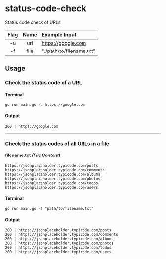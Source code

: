 # status-code-check
Status code check of URLs

| Flag    | Name  | Example Input            |
| :-----: |:-----:| :----------------------- |
| -u      | url   | https://google.com       |
| -f      | file  | "./path/to/filename.txt" |


## Usage 

### Check the status code of a URL
#### Terminal
```
go run main.go -u https://google.com
```

#### Output
```
200 | https://google.com
```

---
### Check the status codes of all URLs in a file
#### filename.txt *(File Content)*
```
https://jsonplaceholder.typicode.com/posts
https://jsonplaceholder.typicode.com/comments
https://jsonplaceholder.typicode.com/albums
https://jsonplaceholder.typicode.com/photos
https://jsonplaceholder.typicode.com/todos
https://jsonplaceholder.typicode.com/users
```

#### Terminal
```
go run main.go -f "path/to/filename.txt"
```

#### Output
```
200 | https://jsonplaceholder.typicode.com/posts
200 | https://jsonplaceholder.typicode.com/comments
200 | https://jsonplaceholder.typicode.com/albums
200 | https://jsonplaceholder.typicode.com/photos
200 | https://jsonplaceholder.typicode.com/todos
200 | https://jsonplaceholder.typicode.com/users
```